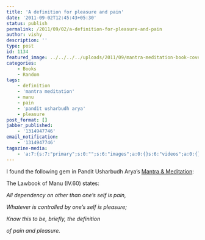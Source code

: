 ```yaml
---
title: 'A definition for pleasure and pain'
date: '2011-09-02T12:45:43+05:30'
status: publish
permalink: /2011/09/02/a-definition-for-pleasure-and-pain
author: vishy
description: ''
type: post
id: 1134
featured_image: ../../../../uploads/2011/09/mantra-meditation-book-cover.jpg
categories: 
    - Books
    - Random
tags:
    - definition
    - 'mantra meditation'
    - manu
    - pain
    - 'pandit usharbudh arya'
    - pleasure
post_format: []
jabber_published:
    - '1314947746'
email_notification:
    - '1314947746'
tagazine-media:
    - 'a:7:{s:7:"primary";s:0:"";s:6:"images";a:0:{}s:6:"videos";a:0:{}s:11:"image_count";s:1:"0";s:6:"author";s:7:"2859667";s:7:"blog_id";s:7:"2786457";s:9:"mod_stamp";s:19:"2011-09-02 07:15:43";}'
---
```

I found the following gem in Pandit Usharbudh Arya’s [Mantra &amp; Meditation](http://www.amazon.com/Mantra-Meditation-Pandit-Usharbudh-Arya/dp/089389074X):

The Lawbook of Manu (IV.60) states:

*All dependency on other than one’s self is pain,*

*Whatever is controlled by one’s self is pleasure;*

*Know this to be, briefly, the definition*

*of pain and pleasure.*

